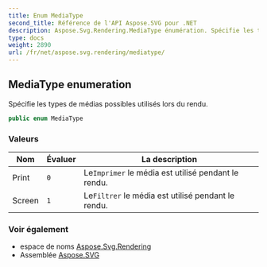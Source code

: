 ```yaml
---
title: Enum MediaType
second_title: Référence de l'API Aspose.SVG pour .NET
description: Aspose.Svg.Rendering.MediaType énumération. Spécifie les types de médias possibles utilisés lors du rendu.
type: docs
weight: 2890
url: /fr/net/aspose.svg.rendering/mediatype/
---
```

## MediaType enumeration

Spécifie les types de médias possibles utilisés lors du rendu.

```csharp
public enum MediaType
```

### Valeurs

| Nom | Évaluer | La description |
| --- | --- | --- |
| Print | `0` | Le`Imprimer` le média est utilisé pendant le rendu. |
| Screen | `1` | Le`Filtrer` le média est utilisé pendant le rendu. |

### Voir également

* espace de noms [Aspose.Svg.Rendering](../../aspose.svg.rendering/)
* Assemblée [Aspose.SVG](../../)


